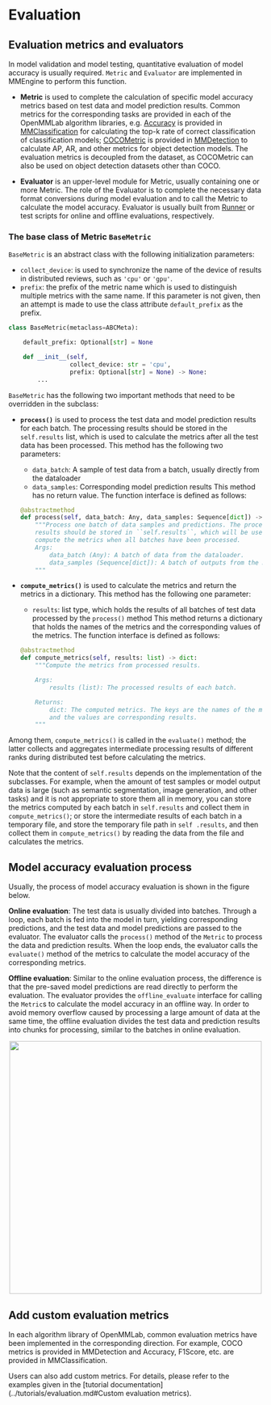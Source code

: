 # Evaluation

## Evaluation metrics and evaluators

In model validation and model testing, quantitative evaluation of model accuracy is usually required. `Metric` and `Evaluator` are implemented in MMEngine to perform this function.

- **Metric** is used to complete the calculation of specific model accuracy metrics based on test data and model prediction results. Common metrics for the corresponding tasks are provided in each of the OpenMMLab algorithm libraries, e.g. [Accuracy](https://mmclassification.readthedocs.io/en/1.x/api/generated/mmcls.evaluation.Accuracy.html#mmcls.evaluation.Accuracy) is provided in [MMClassification](https://github.com/open-mmlab/mmclassification) for calculating the top-k rate of correct classification of classification models; [COCOMetric](https://github.com/open-mmlab/mmdetection/blob/3.x/mmdet/evaluation/metrics/coco_metric.py) is provided in [MMDetection](https://github.com/open-mmlab/mmdetection) to calculate AP, AR, and other metrics for object detection models. The evaluation metrics is decoupled from the dataset, as COCOMetric can also be used on object detection datasets other than COCO.

- **Evaluator** is an upper-level module for Metric, usually containing one or more Metric. The role of the Evaluator is to complete the necessary data format conversions during model evaluation and to call the Metric to calculate the model accuracy. Evaluator is usually built from [Runner](../tutorials/runner.md) or test scripts for online and offline evaluations, respectively.

### The base class of Metric `BaseMetric`

`BaseMetric` is an abstract class with the following initialization parameters:

- `collect_device`: is used to synchronize the name of the device of results in distributed reviews, such as `'cpu'` or `'gpu'`.
- `prefix`: the prefix of the metric name which is used to distinguish multiple metrics with the same name. If this parameter is not given, then an attempt is made to use the class attribute `default_prefix` as the prefix.

```python
class BaseMetric(metaclass=ABCMeta):

    default_prefix: Optional[str] = None

    def __init__(self,
                 collect_device: str = 'cpu',
                 prefix: Optional[str] = None) -> None:
        ...
```

`BaseMetric` has the following two important methods that need to be overridden in the subclass:

- **`process()`** is used to process the test data and model prediction results for each batch. The processing results should be stored in the `self.results` list, which is used to calculate the metrics after all the test data has been processed. This method has the following two parameters:

  - `data_batch`: A sample of test data from a batch, usually directly from the dataloader
  - `data_samples`: Corresponding model prediction results
    This method has no return value. The function interface is defined as follows:

  ```python
  @abstractmethod
  def process(self, data_batch: Any, data_samples: Sequence[dict]) -> None:
      """Process one batch of data samples and predictions. The processed
      results should be stored in ``self.results``, which will be used to
      compute the metrics when all batches have been processed.
      Args:
          data_batch (Any): A batch of data from the dataloader.
          data_samples (Sequence[dict]): A batch of outputs from the model.
      """
  ```

- **`compute_metrics()`** is used to calculate the metrics and return the metrics in a dictionary. This method has the following one parameter:

  - `results`: list type, which holds the results of all batches of test data processed by the `process()` method
    This method returns a dictionary that holds the names of the metrics and the corresponding values of the metrics. The function interface is defined as follows:

  ```python
  @abstractmethod
  def compute_metrics(self, results: list) -> dict:
      """Compute the metrics from processed results.

      Args:
          results (list): The processed results of each batch.

      Returns:
          dict: The computed metrics. The keys are the names of the metrics,
          and the values are corresponding results.
      """
  ```

Among them, `compute_metrics()` is called in the `evaluate()` method; the latter collects and aggregates intermediate processing results of different ranks during distributed test before calculating the metrics.

Note that the content of `self.results` depends on the implementation of the subclasses. For example, when the amount of test samples or model output data is large (such as semantic segmentation, image generation, and other tasks) and it is not appropriate to store them all in memory, you can store the metrics computed by each batch in `self.results` and collect them in `compute_metrics()`; or store the intermediate results of each batch in a temporary file, and store the temporary file path in `self .results`, and then collect them in `compute_metrics()` by reading the data from the file and calculates the metrics.

## Model accuracy evaluation process

Usually, the process of model accuracy evaluation is shown in the figure below.

**Online evaluation**: The test data is usually divided into batches. Through a loop, each batch is fed into the model in turn, yielding corresponding predictions, and the test data and model predictions are passed to the evaluator. The evaluator calls the `process()` method of the `Metric` to process the data and prediction results. When the loop ends, the evaluator calls the `evaluate()` method of the metrics to calculate the model accuracy of the corresponding metrics.

**Offline  evaluation**: Similar to the online evaluation process, the difference is that the pre-saved model predictions are read directly to perform the evaluation. The evaluator provides the `offline_evaluate` interface for calling the `Metric`s to calculate the model accuracy in an offline way. In order to avoid memory overflow caused by processing a large amount of data at the same time, the offline evaluation divides the test data and prediction results into chunks for processing, similar to the batches in online evaluation.

<div align="center">
    <img src="https://user-images.githubusercontent.com/15977946/187579113-279f097c-3530-40c4-9cd3-1bb0ce2fa452.png" width="500"/>
</div>

## Add custom evaluation metrics

In each algorithm library of OpenMMLab, common evaluation metrics have been implemented in the corresponding direction. For example, COCO metrics is provided in MMDetection and Accuracy, F1Score, etc. are provided in MMClassification.

Users can also add custom metrics. For details, please refer to the examples given in the [tutorial documentation](../tutorials/evaluation.md#Custom evaluation metrics).
